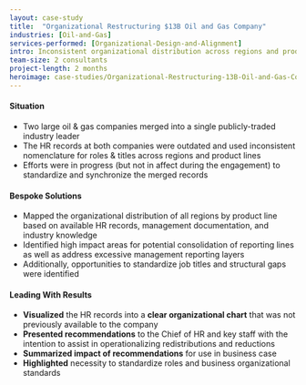 ```yaml
---
layout: case-study
title:  "Organizational Restructuring $13B Oil and Gas Company"
industries: [Oil-and-Gas]
services-performed: [Organizational-Design-and-Alignment]
intro: Inconsistent organizational distribution across regions and product lines necessitated a global organizational review that resulted in the mapping of the entire organization, highlighted for opportunities and actionable recommendations.
team-size: 2 consultants
project-length: 2 months
heroimage: case-studies/Organizational-Restructuring-13B-Oil-and-Gas-Company.jpg
---
```


#### Situation
- Two large oil & gas companies merged into a single publicly-traded industry leader
- The HR records at both companies were outdated and used inconsistent nomenclature for roles & titles across regions and product lines
- Efforts were in progress (but not in affect during the engagement) to standardize and synchronize the merged records

#### Bespoke Solutions
- Mapped the organizational distribution of all regions by product line based on available HR records, management documentation, and industry knowledge
- Identified high impact areas for potential consolidation of reporting lines as well as address excessive management reporting layers
- Additionally, opportunities to standardize job titles and structural gaps were identified

#### Leading With Results
- **Visualized** the HR records into a **clear organizational chart** that was not previously available to the company
- **Presented recommendations** to the Chief of HR and key staff with the intention to assist in operationalizing redistributions and reductions
- **Summarized impact of recommendations** for use in business case
- **Highlighted** necessity to standardize roles and business organizational standards
